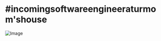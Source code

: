 
# #incomingsoftwareengineeraturmom'shouse 
![Image](https://media.discordapp.net/attachments/763128098999894087/961692270829142076/labreport1.png?width=1179&height=663)